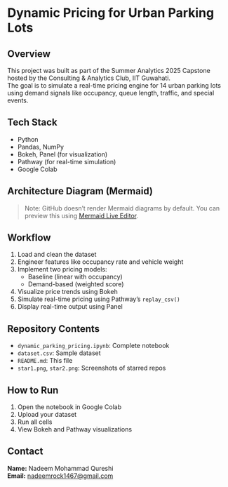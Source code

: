 #  Dynamic Pricing for Urban Parking Lots

##  Overview
This project was built as part of the Summer Analytics 2025 Capstone hosted by the Consulting & Analytics Club, IIT Guwahati.  
The goal is to simulate a real-time pricing engine for 14 urban parking lots using demand signals like occupancy, queue length, traffic, and special events.

##  Tech Stack
- Python
- Pandas, NumPy
- Bokeh, Panel (for visualization)
- Pathway (for real-time simulation)
- Google Colab

##  Architecture Diagram (Mermaid)
> Note: GitHub doesn’t render Mermaid diagrams by default. You can preview this using [Mermaid Live Editor](https://mermaid.live/edit).


##  Workflow
1. Load and clean the dataset
2. Engineer features like occupancy rate and vehicle weight
3. Implement two pricing models:
   - Baseline (linear with occupancy)
   - Demand-based (weighted score)
4. Visualize price trends using Bokeh
5. Simulate real-time pricing using Pathway’s `replay_csv()`
6. Display real-time output using Panel

##  Repository Contents
- `dynamic_parking_pricing.ipynb`: Complete notebook
- `dataset.csv`: Sample dataset
- `README.md`: This file
- `star1.png`, `star2.png`: Screenshots of starred repos

##  How to Run
1. Open the notebook in Google Colab
2. Upload your dataset
3. Run all cells
4. View Bokeh and Pathway visualizations

##  Contact
**Name:** Nadeem Mohammad Qureshi  
**Email:** nadeemrock1467@gmail.com  
